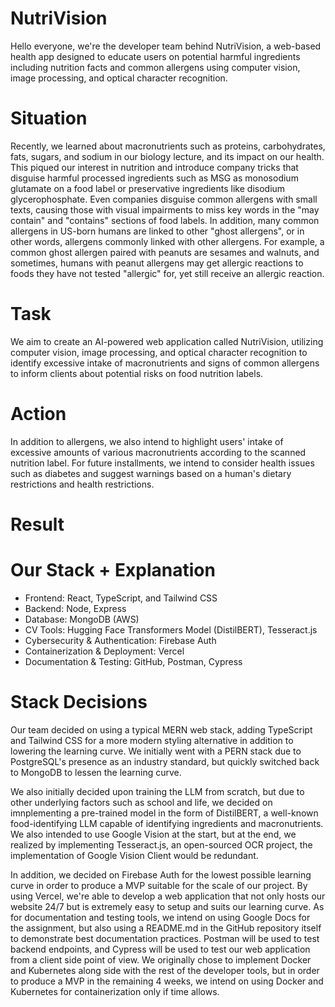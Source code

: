 # NutriVision
Hello everyone, we're the developer team behind NutriVision, a web-based health app designed to educate users on potential harmful ingredients including nutrition facts and common allergens using computer vision, image processing, and optical character recognition.

# Situation
Recently, we learned about macronutrients such as proteins, carbohydrates, fats, sugars, and sodium in our biology lecture, and its impact on our health. This piqued our interest in nutrition and introduce company tricks that disguise harmful processed ingredients such as MSG as monosodium glutamate on a food label or preservative ingredients like disodium glycerophosphate. Even companies disguise common allergens with small texts, causing those with visual impairments to miss key words in the "may contain" and "contains" sections of food labels. In addition, many common allergens in US-born humans are linked to other "ghost allergens", or in other words, allergens commonly linked with other allergens. For example, a common ghost allergen paired with peanuts are sesames and walnuts, and sometimes, humans with peanut allergens may get allergic reactions to foods they have not tested "allergic" for, yet still receive an allergic reaction. 

# Task
We aim to create an AI-powered web application called NutriVision, utilizing computer vision, image processing, and optical character recognition to identify excessive intake of macronutrients and signs of common allergens to inform clients about potential risks on food nutrition labels. 

# Action 
In addition to allergens, we also intend to highlight users' intake of excessive amounts of various macronutrients according to the scanned nutrition label. For future installments, we intend to consider health issues such as diabetes and suggest warnings based on a human's dietary restrictions and health restrictions.

# Result

# Our Stack + Explanation
* Frontend: React, TypeScript, and Tailwind CSS
* Backend: Node, Express
* Database: MongoDB (AWS)
* CV Tools: Hugging Face Transformers Model (DistilBERT), Tesseract.js
* Cybersecurity & Authentication: Firebase Auth
* Containerization & Deployment: Vercel
* Documentation & Testing: GitHub, Postman, Cypress

# Stack Decisions
Our team decided on using a typical MERN web stack, adding TypeScript and Tailwind CSS for a more modern styling alternative in addition to lowering the learning curve. We initially went with a PERN stack due to PostgreSQL's presence as an industry standard, but quickly switched back to MongoDB to lessen the learning curve. 

We also initially decided upon training the LLM from scratch, but due to other underlying factors such as school and life, we decided on imnplementing a pre-trained model in the form of DistilBERT, a well-known food-identifying LLM capable of identifying ingredients and macronutrients. We also intended to use Google Vision at the start, but at the end, we realized by implementing Tesseract.js, an open-sourced OCR project, the implementation of Google Vision Client would be redundant.

In addition, we decided on Firebase Auth for the lowest possible learning curve in order to produce a MVP suitable for the scale of our project. By using Vercel, we're able to develop a web application that not only hosts our website 24/7 but is extremely easy to setup and suits our learning curve. As for documentation and testing tools, we intend on using Google Docs for the assignment, but also using a README.md in the GitHub repository itself to demonstrate best documentation practices. Postman will be used to test backend endpoints, and Cypress will be used to test our web application from a client side point of view. We originally chose to implement Docker and Kubernetes along side with the rest of the developer tools, but in order to produce a MVP in the remaining 4 weeks, we intend on using Docker and Kubernetes for containerization only if time allows.


